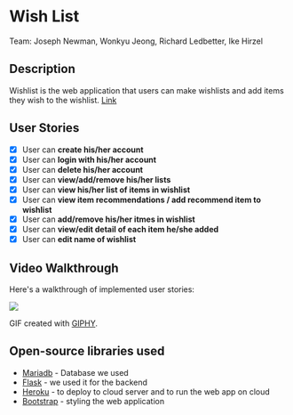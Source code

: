 # Wish List

Team: Joseph Newman, Wonkyu Jeong, Richard Ledbetter, Ike Hirzel

## Description

Wishlist is the web application that users can make wishlists and add items they wish to the wishlist.
[Link](https://cst438-project2-goldbond.herokuapp.com/)

## User Stories

- [x] User can **create his/her account**
- [x] User can **login with his/her account**
- [x] User can **delete his/her account**
- [x] User can **view/add/remove his/her lists**
- [x] User can **view his/her list of items in wishlist**
- [x] User can **view item recommendations / add recommend item to wishlist**
- [x] User can **add/remove his/her itmes in wishlist**
- [x] User can **view/edit detail of each item he/she added**
- [x] User can **edit name of wishlist**

## Video Walkthrough

Here's a walkthrough of implemented user stories:

<img src="https://github.com/ikehirzel/cst438_project2/blob/main/walkthrough.gif" />

GIF created with [GIPHY](https://giphy.com/).

## Open-source libraries used

- [Mariadb](https://mariadb.org/) - Database we used
- [Flask](https://flask.palletsprojects.com/en/1.1.x/) - we used it for the backend
- [Heroku](https://heroku.com/) - to deploy to cloud server and to run the web app on cloud
- [Bootstrap](https://getbootstrap.com/) - styling the web application
